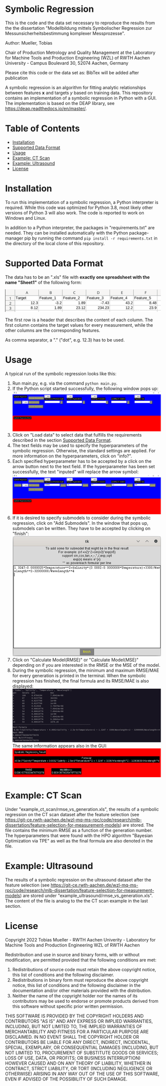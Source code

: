 # Symbolic Regression <!-- omit in toc -->

This is the code and the data set necessary to reproduce the results from the the dissertation "Modellbildung mittels Symbolischer Regression zur Messunsicherheitsbestimmung komplexer Messprozesse". 

Author: Mueller, Tobias 

Chair of Production Metrology and Quality Management at the Laboratory for Machine Tools and Production Engineering (WZL) of RWTH Aachen University - Campus Boulevard 30, 52074 Aachen, Germany

Please cite this code or the data set as: BibTex will be added after publication

A symbolic regression is an algorithm for fitting analytic relationships between features $`\bm{x}`$ and targets $`y`$ based on training data. This repository contains an implementation of a symbolic regression in Python with a GUI. The implementation is based on the DEAP library, see https://deap.readthedocs.io/en/master/.

# Table of Contents <!-- omit in toc -->
- [Installation](#installation)
- [Supported Data Format](#supported-data-format)
- [Usage](#usage)
- [Example: CT Scan](#example-ct-scan)
- [Example: Ultrasound](#example-ultrasound)
- [License](#license)

# Installation 

To run this implementation of a symbolic regression, a Python interpreter is required. While this code was optimized for Python 3.8,  most likely other versions of Python 3 will also work. The code is reported to work on Windows and Linux. 

In addition to a Python interpreter, the packages in "requirements.txt" are needed. They can be installed automatically with the Python package-manager pip by running the command `pip install -r requirements.txt` in the directory of the local clone of this repository.

# Supported Data Format

The data has to be an ".xls" file with **exactly one spreadsheet with the name "Sheet1"** of the following form:

![format of data](./figures_for_readme/format_of_data[1].png)

The first row is a header that describes the content of each column. The first column contains the target values for every measurement, while the other columns are the corresponding features.

As comma separator, a "." ("dot", e.g. 12.3) has to be used.

# Usage

A typical run of the symbolic regression looks like this:

1. Run main.py, e.g. via the command `python main.py`.
2. If the Python script started successfully, the following window pops up: ![gui](./figures_for_readme/gui[1].png)
3. Click on "Load data" to select data that fulfills the requirements described in the section [Supported Data Format](#supported-data-format).
4. The text fields may be used to specify the hyperparameters of the symbolic regression. Otherwise, the standard settings are applied. For more information on the hyperparameters, click on "info?". 
5. Each specified hyperparameter has to be accepted by a click on the arrow button next to the text field. If the hyperparameter has been set successfully, the text "inputed" will replace the arrow symbol: ![hyperparameters are inputed successfully](./figures_for_readme/gui_hyperparameters_inputed[1].png)
6. If it is desired to specify submodels to consider during the symbolic regression, click on "Add Submodels". In the window that pops up, submodels can be written. They have to be accepted by clicking on "finish": ![specification of submodels](./figures_for_readme/gui_add_submodels[1].png)
7. Click on "Calculate Model(RMSE)" or "Calculate Model(MSE)" depending on if you are interested in the RMSE or the MSE of the model.
8. During the symbolic regression, the minimum and maximum RMSE/MAE for every generation is printed in the terminal. When the symbolic regression has finished, the final formula and its RMSE/MAE is also displayed: ![symbolic regression in terminal](./figures_for_readme/symbolic_regression_terminal[1].png) The same information appears also in the GUI: ![symbolic regression in gui](./figures_for_readme/symbolic_regression_gui[1].png)

# Example: CT Scan

Under "example_ct_scan/rmse_vs_generation.xls", the results of a symbolic regression on the CT scan dataset after the feature selection (see https://git-ce.rwth-aachen.de/wzl-mq-ms-rpc/code/research/mlb-dissertation/feature-selection-for-measurement-models) are stored. The file contains the minimum RMSE as a function of the generation number. The hyperparameters that were found with the HPO algorithm "Bayesian Optimization via TPE" as well as the final formula are also denoted in the file.

# Example: Ultrasound

The results of a symbolic regression on the ultrasound dataset after the feature selection (see https://git-ce.rwth-aachen.de/wzl-mq-ms-rpc/code/research/mlb-dissertation/feature-selection-for-measurement-models) are stored under "example_ultrasound/rmse_vs_generation.xls". The content of the file is analog to the the CT scan example in the last section.

# License

Copyright 2022 Tobias Mueller - RWTH Aachen Univerity - Laboratory for Machine Tools and Production Engineering WZL of RWTH Aachen

Redistribution and use in source and binary forms, with or without modification, are permitted provided that the following conditions are met:

1. Redistributions of source code must retain the above copyright notice, this list of conditions and the following disclaimer.
2. Redistributions in binary form must reproduce the above copyright notice, this list of conditions and the following disclaimer in the documentation and/or other materials provided with the distribution.
3. Neither the name of the copyright holder nor the names of its contributors may be used to endorse or promote products derived from this software without specific prior written permission.

THIS SOFTWARE IS PROVIDED BY THE COPYRIGHT HOLDERS AND CONTRIBUTORS "AS IS" AND ANY EXPRESS OR IMPLIED WARRANTIES, INCLUDING, BUT NOT LIMITED TO, THE IMPLIED WARRANTIES OF MERCHANTABILITY AND FITNESS FOR A PARTICULAR PURPOSE ARE DISCLAIMED. IN NO EVENT SHALL THE COPYRIGHT HOLDER OR CONTRIBUTORS BE LIABLE FOR ANY DIRECT, INDIRECT, INCIDENTAL, SPECIAL, EXEMPLARY, OR CONSEQUENTIAL DAMAGES (INCLUDING, BUT NOT LIMITED TO, PROCUREMENT OF SUBSTITUTE GOODS OR SERVICES; LOSS OF USE, DATA, OR PROFITS; OR BUSINESS INTERRUPTION) HOWEVER CAUSED AND ON ANY THEORY OF LIABILITY, WHETHER IN CONTRACT, STRICT LIABILITY, OR TORT (INCLUDING NEGLIGENCE OR OTHERWISE) ARISING IN ANY WAY OUT OF THE USE OF THIS SOFTWARE, EVEN IF ADVISED OF THE POSSIBILITY OF SUCH DAMAGE.
